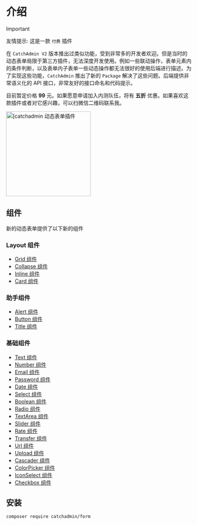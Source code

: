 # 介绍

> [!IMPORTANT]
> 友情提示: 这是一款 `付费` 插件

在 `CatchAdmin V2` 版本推出过类似功能，受到非常多的开发者欢迎。但是当时的动态表单局限于第三方插件，无法深度开发使用。例如一些联动操作，表单元素内的条件判断，以及表单内子表单一些动态操作都无法很好的使用后端进行描述。为了实现这些功能，`CatchAdmin` 推出了新的 `Package` 解决了这些问题。后端提供非常语义化的 API 接口，非常友好的接口命名和代码提示。

目前暂定价格 **99** 元。如果愿意申请加入内测队伍，将有 **五折** 优惠。如果喜欢这款插件或者对它感兴趣，可以扫微信二维码联系我。

<img src="/docs/assets/images/personal.jpeg" width=230 alt="[catchadmin 动态表单插件"/>

## 组件

新的动态表单提供了以下新的组件

### Layout 组件

- [Grid 组件](./layout/grid.md)
- [Collapse 组件](./layout/collapse.md)
- [Inline 组件](./layout/inline.md)
- [Card 组件](./layout/card.md)

### 助手组件

- [Alert 组件](./assist/alert.md)
- [Button 组件](./assist/button.md)
- [Title 组件](./assist/title.md)

### 基础组件

- [Text 组件](./basic/text.md)
- [Number 组件](./basic/number.md)
- [Email 组件](./basic/email.md)
- [Password 组件](./basic/password.md)
- [Date 组件](./basic/date.md)
- [Select 组件](./basic/select.md)
- [Boolean 组件](./basic/boolean.md)
- [Radio 组件](./basic/radio.md)
- [TextArea 组件](./basic/textarea.md)
- [Slider 组件](./basic/slider.md)
- [Rate 组件](./basic/rate.md)
- [Transfer 组件](./basic/transfer.md)
- [Url 组件](./basic/url.md)
- [Upload 组件](./basic/upload.md)
- [Cascader 组件](./basic/cascader.md)
- [ColorPicker 组件](./basic/colorPicker.md)
- [IconSelect 组件](./basic/iconSelect.md)
- [Checkbox 组件](./basic/checkbox.md)

## 安装

```shell
composer require catchadmin/form
```
